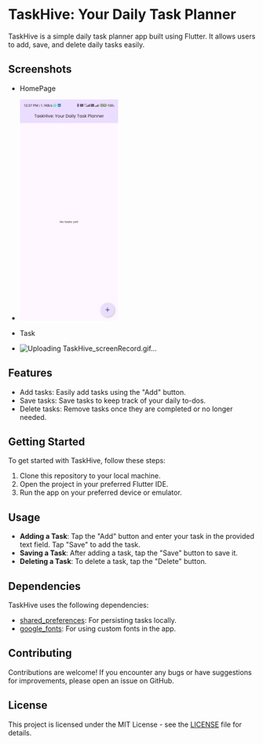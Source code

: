 # TaskHive: Your Daily Task Planner

TaskHive is a simple daily task planner app built using Flutter. It allows users to add, save, and
delete daily tasks easily.

## Screenshots

- HomePage
- <img src="https://github.com/ShinasKoya00/TaskHive_YourDailyTaskPlanner/blob/main/assets/application_snapshots/1_homePage.jpg" width="200" height="450" />

  
- Task
- ![Uploading TaskHive_screenRecord.gif…]()


## Features

- Add tasks: Easily add tasks using the "Add" button.
- Save tasks: Save tasks to keep track of your daily to-dos.
- Delete tasks: Remove tasks once they are completed or no longer needed.

## Getting Started

To get started with TaskHive, follow these steps:

1. Clone this repository to your local machine.
2. Open the project in your preferred Flutter IDE.
3. Run the app on your preferred device or emulator.

## Usage

- **Adding a Task**: Tap the "Add" button and enter your task in the provided text field. Tap "Save"
  to add the task.
- **Saving a Task**: After adding a task, tap the "Save" button to save it.
- **Deleting a Task**: To delete a task, tap the "Delete" button.

## Dependencies

TaskHive uses the following dependencies:

- [shared_preferences](https://pub.dev/packages/shared_preferences): For persisting tasks locally.
- [google_fonts](https://pub.dev/packages/google_fonts): For using custom fonts in the app.

## Contributing

Contributions are welcome! If you encounter any bugs or have suggestions for improvements, please
open an issue on GitHub.

## License

This project is licensed under the MIT License - see the [LICENSE](LICENSE) file for details.

